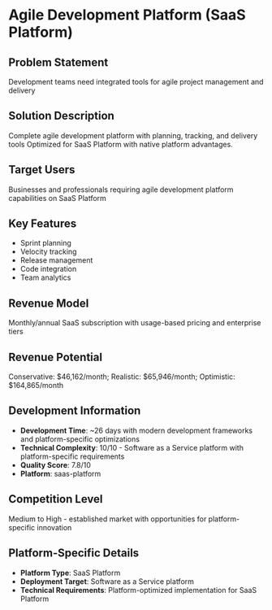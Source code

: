 # Agile Development Platform (SaaS Platform)

## Problem Statement
Development teams need integrated tools for agile project management and delivery

## Solution Description
Complete agile development platform with planning, tracking, and delivery tools Optimized for SaaS Platform with native platform advantages.

## Target Users
Businesses and professionals requiring agile development platform capabilities on SaaS Platform

## Key Features
- Sprint planning
- Velocity tracking
- Release management
- Code integration
- Team analytics

## Revenue Model
Monthly/annual SaaS subscription with usage-based pricing and enterprise tiers

## Revenue Potential
Conservative: $46,162/month; Realistic: $65,946/month; Optimistic: $164,865/month

## Development Information
- **Development Time**: ~26 days with modern development frameworks and platform-specific optimizations
- **Technical Complexity**: 10/10 - Software as a Service platform with platform-specific requirements
- **Quality Score**: 7.8/10
- **Platform**: saas-platform

## Competition Level
Medium to High - established market with opportunities for platform-specific innovation

## Platform-Specific Details
- **Platform Type**: SaaS Platform
- **Deployment Target**: Software as a Service platform
- **Technical Requirements**: Platform-optimized implementation for SaaS Platform
